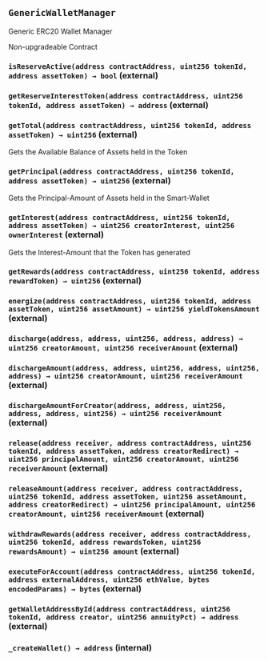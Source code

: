 ## `GenericWalletManager`

Generic ERC20 Wallet Manager


Non-upgradeable Contract


### `isReserveActive(address contractAddress, uint256 tokenId, address assetToken) → bool` (external)





### `getReserveInterestToken(address contractAddress, uint256 tokenId, address assetToken) → address` (external)





### `getTotal(address contractAddress, uint256 tokenId, address assetToken) → uint256` (external)

Gets the Available Balance of Assets held in the Token




### `getPrincipal(address contractAddress, uint256 tokenId, address assetToken) → uint256` (external)

Gets the Principal-Amount of Assets held in the Smart-Wallet




### `getInterest(address contractAddress, uint256 tokenId, address assetToken) → uint256 creatorInterest, uint256 ownerInterest` (external)

Gets the Interest-Amount that the Token has generated




### `getRewards(address contractAddress, uint256 tokenId, address rewardToken) → uint256` (external)





### `energize(address contractAddress, uint256 tokenId, address assetToken, uint256 assetAmount) → uint256 yieldTokensAmount` (external)





### `discharge(address, address, uint256, address, address) → uint256 creatorAmount, uint256 receiverAmount` (external)





### `dischargeAmount(address, address, uint256, address, uint256, address) → uint256 creatorAmount, uint256 receiverAmount` (external)





### `dischargeAmountForCreator(address, address, uint256, address, address, uint256) → uint256 receiverAmount` (external)





### `release(address receiver, address contractAddress, uint256 tokenId, address assetToken, address creatorRedirect) → uint256 principalAmount, uint256 creatorAmount, uint256 receiverAmount` (external)





### `releaseAmount(address receiver, address contractAddress, uint256 tokenId, address assetToken, uint256 assetAmount, address creatorRedirect) → uint256 principalAmount, uint256 creatorAmount, uint256 receiverAmount` (external)





### `withdrawRewards(address receiver, address contractAddress, uint256 tokenId, address rewardsToken, uint256 rewardsAmount) → uint256 amount` (external)





### `executeForAccount(address contractAddress, uint256 tokenId, address externalAddress, uint256 ethValue, bytes encodedParams) → bytes` (external)





### `getWalletAddressById(address contractAddress, uint256 tokenId, address creator, uint256 annuityPct) → address` (external)





### `_createWallet() → address` (internal)
